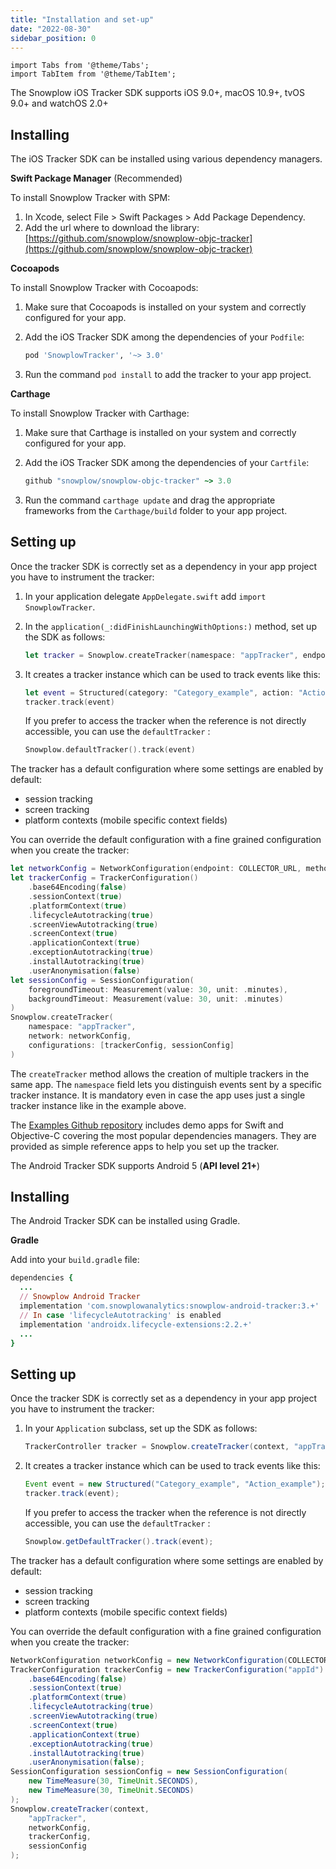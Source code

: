 ```yaml
---
title: "Installation and set-up"
date: "2022-08-30"
sidebar_position: 0
---
```


```mdx-code-block
import Tabs from '@theme/Tabs';
import TabItem from '@theme/TabItem';
```

<Tabs>
  <TabItem value="ios" label="iOS" default>

The Snowplow iOS Tracker SDK supports iOS 9.0+, macOS 10.9+, tvOS 9.0+ and watchOS 2.0+

## Installing

The iOS Tracker SDK can be installed using various dependency managers.

**Swift Package Manager** (Recommended)

To install Snowplow Tracker with SPM:

1. In Xcode, select File > Swift Packages > Add Package Dependency.
2. Add the url where to download the library: [https://github.com/snowplow/snowplow-objc-tracker](https://github.com/snowplow/snowplow-objc-tracker)

**Cocoapods**

To install Snowplow Tracker with Cocoapods:

1. Make sure that Cocoapods is installed on your system and correctly configured for your app.

2. Add the iOS Tracker SDK among the dependencies of your `Podfile`:
   
   ```ruby
   pod 'SnowplowTracker', '~> 3.0'
   ```

3. Run the command `pod install` to add the tracker to your app project.

**Carthage**

To install Snowplow Tracker with Carthage:

1. Make sure that Carthage is installed on your system and correctly configured for your app.

2. Add the iOS Tracker SDK among the dependencies of your `Cartfile`:
   
   ```ruby
   github "snowplow/snowplow-objc-tracker" ~> 3.0
   ```

3. Run the command `carthage update` and drag the appropriate frameworks from the `Carthage/build` folder to your app project.


## Setting up

Once the tracker SDK is correctly set as a dependency in your app project you have to instrument the tracker:

1. In your application delegate `AppDelegate.swift` add `import SnowplowTracker`.

2. In the `application(_:didFinishLaunchingWithOptions:)` method, set up the SDK as follows:
   
   ```swift
   let tracker = Snowplow.createTracker(namespace: "appTracker", endpoint: COLLECTOR_URL, method: .post)
   ```

3. It creates a tracker instance which can be used to track events like this:
   
   ```swift
   let event = Structured(category: "Category_example", action: "Action_example")
   tracker.track(event)
   ```
   
   If you prefer to access the tracker when the reference is not directly accessible, you can use the `defaultTracker` :
   
   ```swift
   Snowplow.defaultTracker().track(event)
   ```

The tracker has a default configuration where some settings are enabled by default:

- session tracking
- screen tracking
- platform contexts (mobile specific context fields)

You can override the default configuration with a fine grained configuration when you create the tracker:

```swift
let networkConfig = NetworkConfiguration(endpoint: COLLECTOR_URL, method: .post)
let trackerConfig = TrackerConfiguration()
    .base64Encoding(false)
    .sessionContext(true)
    .platformContext(true)
    .lifecycleAutotracking(true)
    .screenViewAutotracking(true)
    .screenContext(true)
    .applicationContext(true)
    .exceptionAutotracking(true)
    .installAutotracking(true)
    .userAnonymisation(false)
let sessionConfig = SessionConfiguration(
    foregroundTimeout: Measurement(value: 30, unit: .minutes),
    backgroundTimeout: Measurement(value: 30, unit: .minutes)
)       
Snowplow.createTracker(
    namespace: "appTracker",
    network: networkConfig,
    configurations: [trackerConfig, sessionConfig]
)
```

The `createTracker` method allows the creation of multiple trackers in the same app. The `namespace` field lets you distinguish events sent by a specific tracker instance. It is mandatory even in case the app uses just a single tracker instance like in the example above.

The [Examples Github repository](https://github.com/snowplow/snowplow-objc-tracker-examples) includes demo apps for Swift and Objective-C covering the most popular dependencies managers. They are provided as simple reference apps to help you set up the tracker.

  </TabItem>
  <TabItem value="android" label="Android">

The Android Tracker SDK supports Android 5 (**API level 21+**)

## Installing

The Android Tracker SDK can be installed using Gradle.

**Gradle**

Add into your `build.gradle` file:

```ruby
dependencies {
  ...
  // Snowplow Android Tracker
  implementation 'com.snowplowanalytics:snowplow-android-tracker:3.+'
  // In case 'lifecycleAutotracking' is enabled
  implementation 'androidx.lifecycle-extensions:2.2.+'
  ...
}
```

## Setting up

Once the tracker SDK is correctly set as a dependency in your app project you have to instrument the tracker:

1. In your `Application` subclass, set up the SDK as follows:
   
   ```java
   TrackerController tracker = Snowplow.createTracker(context, "appTracker", COLLECTOR_URL, HttpMethod.POST);
   ```

2. It creates a tracker instance which can be used to track events like this:
   
   ```java
   Event event = new Structured("Category_example", "Action_example");
   tracker.track(event);
   ```
   
   If you prefer to access the tracker when the reference is not directly accessible, you can use the `defaultTracker` :
   
   ```java
   Snowplow.getDefaultTracker().track(event);
   ```

The tracker has a default configuration where some settings are enabled by default:

- session tracking
- screen tracking
- platform contexts (mobile specific context fields)

You can override the default configuration with a fine grained configuration when you create the tracker:

```java
NetworkConfiguration networkConfig = new NetworkConfiguration(COLLECTOR_URL, HttpMethod.POST);
TrackerConfiguration trackerConfig = new TrackerConfiguration("appId")
    .base64Encoding(false)
    .sessionContext(true)
    .platformContext(true)
    .lifecycleAutotracking(true)
    .screenViewAutotracking(true)
    .screenContext(true)
    .applicationContext(true)
    .exceptionAutotracking(true)
    .installAutotracking(true)
    .userAnonymisation(false);
SessionConfiguration sessionConfig = new SessionConfiguration(
    new TimeMeasure(30, TimeUnit.SECONDS),
    new TimeMeasure(30, TimeUnit.SECONDS)
);
Snowplow.createTracker(context,
    "appTracker",
    networkConfig,
    trackerConfig,
    sessionConfig
);
```

  </TabItem>
</Tabs>
